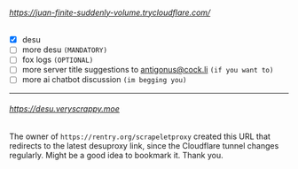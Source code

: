 ###### https://juan-finite-suddenly-volume.trycloudflare.com/
- [x] desu
- [ ] more desu `(MANDATORY)`
- [ ] fox logs `(OPTIONAL)`
- [ ] more server title suggestions to antigonus@cock.li `(if you want to)`
- [ ] more ai chatbot discussion `(im begging you)`
***
###### https://desu.veryscrappy.moe
The owner of `https://rentry.org/scrapeletproxy` created this URL that redirects to the latest desuproxy link, since the Cloudflare tunnel changes regularly. Might be a good idea to bookmark it. Thank you.